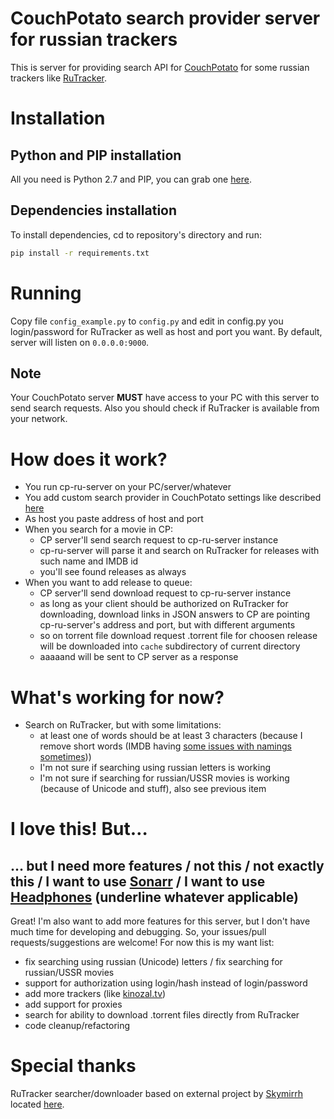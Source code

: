 # CouchPotato search provider server for russian trackers

This is server for providing search API for [CouchPotato](https://couchpota.to/) for some russian trackers like [RuTracker](https://rutracker.org/).

# Installation
## Python and PIP installation
All you need is Python 2.7 and PIP, you can grab one [here](https://www.python.org/downloads/release/python-2712/).
## Dependencies installation
To install dependencies, cd to repository's directory and run:
```sh
pip install -r requirements.txt
```

# Running
Copy file `config_example.py` to `config.py` and edit in config.py you login/password for RuTracker as well as host and port you want.
By default, server will listen on `0.0.0.0:9000`.
## Note
Your CouchPotato server **MUST** have access to your PC with this server to send search requests.
Also you should check if RuTracker is available from your network.

# How does it work?
* You run cp-ru-server on your PC/server/whatever
* You add custom search provider in CouchPotato settings like described [here](https://github.com/CouchPotato/CouchPotatoServer/wiki/CouchPotato-Torrent-Provider)
* As host you paste address of host and port
* When you search for a movie in CP:
  * CP server'll send search request to cp-ru-server instance
  * cp-ru-server will parse it and search on RuTracker for releases with such name and IMDB id
  * you'll see found releases as always
* When you want to add release to queue:
  * CP server'll send download request to cp-ru-server instance
  * as long as your client should be authorized on RuTracker for downloading, download links in JSON answers to CP are pointing cp-ru-server's address and port, but with different arguments
  * so on torrent file download request .torrent file for choosen release will be downloaded into `cache` subdirectory of current directory
  * aaaaand will be sent to CP server as a response

# What's working for now?
* Search on RuTracker, but with some limitations:
  * at least one of words should be at least 3 characters (because I remove short words (IMDB having [some issues with namings sometimes](http://www.imdb.com/find?q=alice+in+wonderland)))
  * I'm not sure if searching using russian letters is working
  * I'm not sure if searching for russian/USSR movies is working (because of Unicode and stuff), also see previous item

# I love this! But…
## … but I need more features / not this / not exactly this / I want to use [Sonarr](https://sonarr.tv/) / I want to use [Headphones](https://github.com/rembo10/headphones) (underline whatever applicable)
Great! I'm also want to add more features for this server, but I don't have much time for developing and debugging.
So, your issues/pull requests/suggestions are welcome!
For now this is my want list:
* fix searching using russian (Unicode) letters / fix searching for russian/USSR movies
* support for authorization using login/hash instead of login/password
* add more trackers (like [kinozal.tv](http://kinozal.tv))
* add support for proxies
* search for ability to download .torrent files directly from RuTracker
* code cleanup/refactoring

# Special thanks
RuTracker searcher/downloader based on external project by [Skymirrh](https://github.com/Skymirrh) located [here](https://github.com/Skymirrh/qBittorrent-rutracker-plugin).
